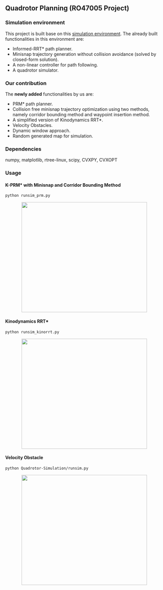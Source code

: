 ## Quadrotor Planning (RO47005 Project)

### Simulation environment
This project is built base on this [simulation environment](https://github.com/Bharath2/Quadrotor-Simulation).  The already built functionalities in this environment are:

- Informed-RRT* path planner.
- Minisnap trajectory generation without collision avoidance (solved by closed-form solution).
- A non-linear controller for path following.
- A quadrotor simulator.

### Our contribution
The **newly added** functionalities by us are:

- PRM* path planner.
- Collision free minisnap trajectory optimization using two methods, namely corridor bounding method and waypoint insertion method.
- A simplified version of Kinodynamics RRT*.
- Velocity Obstacles.
- Dynamic window approach.
- Random generated map for simulation.

### Dependencies
numpy, matplotlib, rtree-linux, scipy, CVXPY, CVXOPT

### Usage
#### K-PRM* with Minisnap and Corridor Bounding Method
```
python runsim_prm.py
```
<div align=center>
<img width="400" height="350" src="https://github.com/MarcoSchouten/Planning_Project/blob/main/imgs/k_prm.gif"/>
</div>

#### Kinodynamics RRT*
```
python runsim_kinorrt.py
```
<div align=center>
<img width="400" height="350" src="https://github.com/MarcoSchouten/Planning_Project/blob/main/imgs/kino_rrt.gif"/>
</div>

#### Velocity Obstacle
```
python Quadrotor-Simulation/runsim.py
```
<div align=center>
<img width="400" height="350" src="https://github.com/MarcoSchouten/Planning_Project/blob/main/imgs/vo.gif"/>
</div>
